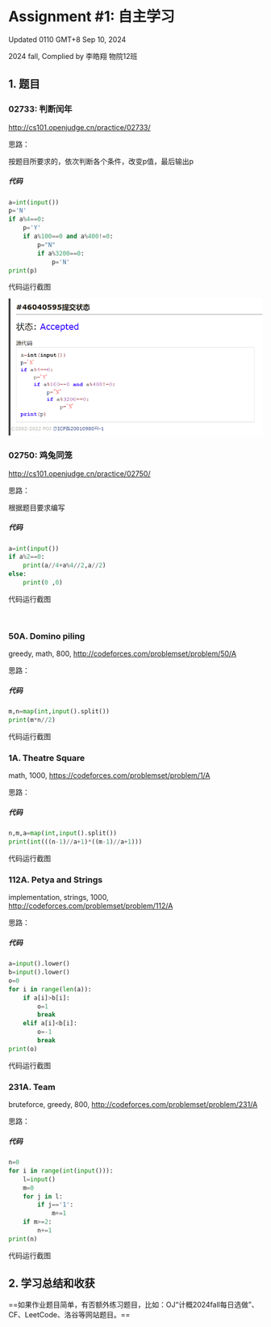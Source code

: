 # Assignment #1: 自主学习

Updated 0110 GMT+8 Sep 10, 2024

2024 fall, Complied by 李皓翔 物院12班

## 1. 题目

### 02733: 判断闰年

http://cs101.openjudge.cn/practice/02733/



思路：

按题目所要求的，依次判断各个条件，改变p值，最后输出p

##### 代码

```python
a=int(input())
p='N'
if a%4==0:
    p='Y'
    if a%100==0 and a%400!=0:
        p="N"
        if a%3200==0:
            p='N'
print(p)
```



代码运行截图

![error!](../pic/1-1.png)



### 02750: 鸡兔同笼

http://cs101.openjudge.cn/practice/02750/



思路：

根据题目要求编写

##### 代码

```python
a=int(input())
if a%2==0:
    print(a//4+a%4//2,a//2)
else:
    print(0 ,0)

```



代码运行截图 

![]()



### 50A. Domino piling

greedy, math, 800, http://codeforces.com/problemset/problem/50/A



思路：



##### 代码

```python
m,n=map(int,input().split())
print(m*n//2)

```



代码运行截图





### 1A. Theatre Square

math, 1000, https://codeforces.com/problemset/problem/1/A



思路：



##### 代码

```python
n,m,a=map(int,input().split())
print(int(((n-1)//a+1)*((m-1)//a+1)))
```



代码运行截图





### 112A. Petya and Strings

implementation, strings, 1000, http://codeforces.com/problemset/problem/112/A



思路：



##### 代码

```python
a=input().lower()
b=input().lower()
o=0
for i in range(len(a)):
    if a[i]>b[i]:
        o=1
        break
    elif a[i]<b[i]:
        o=-1
        break
print(o)
```



代码运行截图





### 231A. Team

bruteforce, greedy, 800, http://codeforces.com/problemset/problem/231/A



思路：



##### 代码

```python
n=0
for i in range(int(input())):
    l=input()
    m=0
    for j in l:
        if j=='1':
            m+=1
    if m>=2:
        n+=1
print(n)
```



代码运行截图





## 2. 学习总结和收获

==如果作业题目简单，有否额外练习题目，比如：OJ“计概2024fall每日选做”、CF、LeetCode、洛谷等网站题目。==





